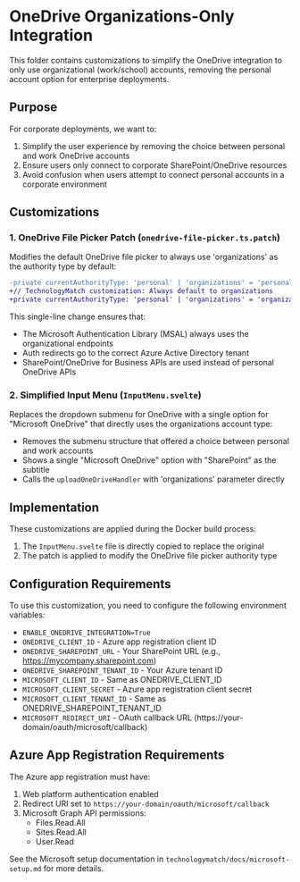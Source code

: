 # OneDrive Organizations-Only Integration

This folder contains customizations to simplify the OneDrive integration to only use organizational (work/school) accounts, removing the personal account option for enterprise deployments.

## Purpose

For corporate deployments, we want to:
1. Simplify the user experience by removing the choice between personal and work OneDrive accounts
2. Ensure users only connect to corporate SharePoint/OneDrive resources
3. Avoid confusion when users attempt to connect personal accounts in a corporate environment

## Customizations

### 1. OneDrive File Picker Patch (`onedrive-file-picker.ts.patch`)

Modifies the default OneDrive file picker to always use 'organizations' as the authority type by default:

```diff
-private currentAuthorityType: 'personal' | 'organizations' = 'personal';
+// TechnologyMatch customization: Always default to organizations
+private currentAuthorityType: 'personal' | 'organizations' = 'organizations';
```

This single-line change ensures that:
- The Microsoft Authentication Library (MSAL) always uses the organizational endpoints
- Auth redirects go to the correct Azure Active Directory tenant
- SharePoint/OneDrive for Business APIs are used instead of personal OneDrive APIs

### 2. Simplified Input Menu (`InputMenu.svelte`)

Replaces the dropdown submenu for OneDrive with a single option for "Microsoft OneDrive" that directly uses the organizations account type:

- Removes the submenu structure that offered a choice between personal and work accounts
- Shows a single "Microsoft OneDrive" option with "SharePoint" as the subtitle
- Calls the `uploadOneDriveHandler` with 'organizations' parameter directly

## Implementation

These customizations are applied during the Docker build process:
1. The `InputMenu.svelte` file is directly copied to replace the original
2. The patch is applied to modify the OneDrive file picker authority type

## Configuration Requirements

To use this customization, you need to configure the following environment variables:
- `ENABLE_ONEDRIVE_INTEGRATION=True`
- `ONEDRIVE_CLIENT_ID` - Azure app registration client ID
- `ONEDRIVE_SHAREPOINT_URL` - Your SharePoint URL (e.g., https://mycompany.sharepoint.com)
- `ONEDRIVE_SHAREPOINT_TENANT_ID` - Your Azure tenant ID
- `MICROSOFT_CLIENT_ID` - Same as ONEDRIVE_CLIENT_ID
- `MICROSOFT_CLIENT_SECRET` - Azure app registration client secret
- `MICROSOFT_CLIENT_TENANT_ID` - Same as ONEDRIVE_SHAREPOINT_TENANT_ID
- `MICROSOFT_REDIRECT_URI` - OAuth callback URL (https://your-domain/oauth/microsoft/callback)

## Azure App Registration Requirements

The Azure app registration must have:
1. Web platform authentication enabled
2. Redirect URI set to `https://your-domain/oauth/microsoft/callback`
3. Microsoft Graph API permissions:
   - Files.Read.All
   - Sites.Read.All
   - User.Read

See the Microsoft setup documentation in `technologymatch/docs/microsoft-setup.md` for more details.